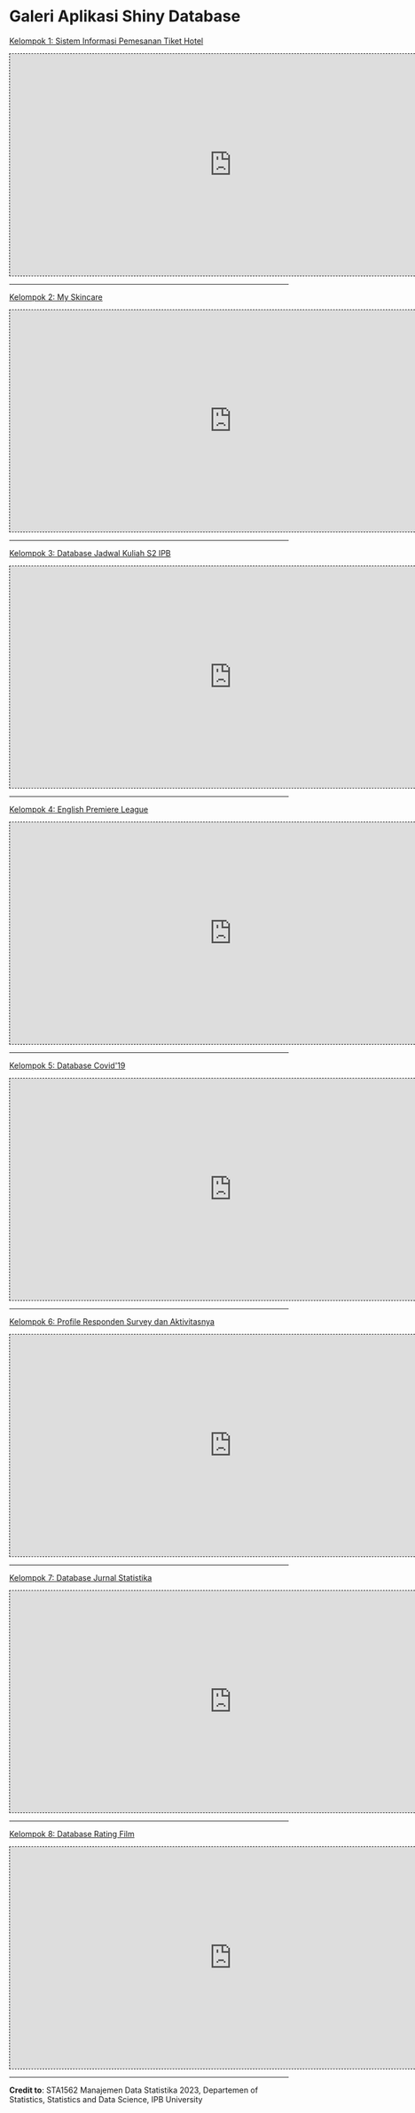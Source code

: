 # Galeri Aplikasi Shiny Database  

[Kelompok 1: Sistem Informasi Pemesanan Tiket Hotel](https://m70mrd-teguh-prasetyo.shinyapps.io/TugasKelompok1MDS_v2/)
<iframe src="https://m70mrd-teguh-prasetyo.shinyapps.io/TugasKelompok1MDS_v2/" style="border:1px #000 dashed;" name="myiFrame" scrolling="no" frameborder="1" marginheight="0px" marginwidth="0px" height="400px" width="800px" allowfullscreen></iframe>

---

[Kelompok 2: My Skincare](https://rekaagustiaastari.shinyapps.io/MySkincare/)
<iframe src="https://rekaagustiaastari.shinyapps.io/MySkincare/" style="border:1px #000 dashed;" name="myiFrame" scrolling="no" frameborder="1" marginheight="0px" marginwidth="0px" height="400px" width="800px" allowfullscreen></iframe>

---

[Kelompok 3: Database Jadwal Kuliah S2 IPB](https://merryanty.shinyapps.io/Ruangan-IPB/)
<iframe src="https://merryanty.shinyapps.io/Ruangan-IPB/" style="border:1px #000 dashed;" name="myiFrame" scrolling="no" frameborder="1" marginheight="0px" marginwidth="0px" height="400px" width="800px" allowfullscreen></iframe>

---

[Kelompok 4: English Premiere League](https://hasanahstat.shinyapps.io/SepakBola/)
<iframe src="https://hasanahstat.shinyapps.io/SepakBola/" style="border:1px #000 dashed;" name="myiFrame" scrolling="no" frameborder="1" marginheight="0px" marginwidth="0px" height="400px" width="800px" allowfullscreen></iframe>

---

[Kelompok 5: Database Covid'19](https://nur-khamidah.shinyapps.io/covid_database_project/)
<iframe src="https://nur-khamidah.shinyapps.io/covid_database_project/" style="border:1px #000 dashed;" name="myiFrame" scrolling="no" frameborder="1" marginheight="0px" marginwidth="0px" height="400px" width="800px" allowfullscreen></iframe>

---

[Kelompok 6: Profile Responden Survey dan Aktivitasnya](https://diaztrihazam.shinyapps.io/profil-responden/)
<iframe src="https://diaztrihazam.shinyapps.io/profil-responden/" style="border:1px #000 dashed;" name="myiFrame" scrolling="no" frameborder="1" marginheight="0px" marginwidth="0px" height="400px" width="800px" allowfullscreen></iframe>

---

[Kelompok 7: Database Jurnal Statistika](https://akmarinak98.shinyapps.io/database_publikasi_statistika/)
<iframe src="https://akmarinak98.shinyapps.io/database_publikasi_statistika/" style="border:1px #000 dashed;" name="myiFrame" scrolling="no" frameborder="1" marginheight="0px" marginwidth="0px" height="400px" width="800px" allowfullscreen></iframe>

---

[Kelompok 8: Database Rating Film](https://sofiaoct.shinyapps.io/movierating/)
<iframe src="https://sofiaoct.shinyapps.io/movierating/" style="border:1px #000 dashed;" name="myiFrame" scrolling="no" frameborder="1" marginheight="0px" marginwidth="0px" height="400px" width="800px" allowfullscreen></iframe>

---

**Credit to**: STA1562 Manajemen Data Statistika 2023, Departemen of Statistics, Statistics and Data Science, IPB University







